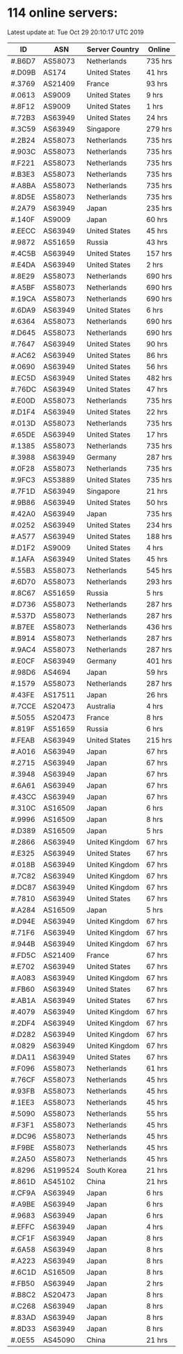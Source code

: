 # 114 online servers:

Latest update at: Tue Oct 29 20:10:17 UTC 2019

| ID | ASN | Server Country | Online |
| -- | --- | -------------- | ------ |
| #.B6D7 | AS58073 | Netherlands | 735 hrs |
| #.D09B | AS174 | United States | 41 hrs |
| #.3769 | AS21409 | France | 93 hrs |
| #.0613 | AS9009 | United States | 9 hrs |
| #.8F12 | AS9009 | United States | 1 hrs |
| #.72B3 | AS63949 | United States | 24 hrs |
| #.3C59 | AS63949 | Singapore | 279 hrs |
| #.2B24 | AS58073 | Netherlands | 735 hrs |
| #.903C | AS58073 | Netherlands | 735 hrs |
| #.F221 | AS58073 | Netherlands | 735 hrs |
| #.B3E3 | AS58073 | Netherlands | 735 hrs |
| #.A8BA | AS58073 | Netherlands | 735 hrs |
| #.8D5E | AS58073 | Netherlands | 735 hrs |
| #.2A79 | AS63949 | Japan | 235 hrs |
| #.140F | AS9009 | Japan | 60 hrs |
| #.EECC | AS63949 | United States | 45 hrs |
| #.9872 | AS51659 | Russia | 43 hrs |
| #.4C5B | AS63949 | United States | 157 hrs |
| #.E4DA | AS63949 | United States | 2 hrs |
| #.8E29 | AS58073 | Netherlands | 690 hrs |
| #.A5BF | AS58073 | Netherlands | 690 hrs |
| #.19CA | AS58073 | Netherlands | 690 hrs |
| #.6DA9 | AS63949 | United States | 6 hrs |
| #.6364 | AS58073 | Netherlands | 690 hrs |
| #.D645 | AS58073 | Netherlands | 690 hrs |
| #.7647 | AS63949 | United States | 90 hrs |
| #.AC62 | AS63949 | United States | 86 hrs |
| #.0690 | AS63949 | United States | 56 hrs |
| #.EC5D | AS63949 | United States | 482 hrs |
| #.76DC | AS63949 | United States | 47 hrs |
| #.E00D | AS58073 | Netherlands | 735 hrs |
| #.D1F4 | AS63949 | United States | 22 hrs |
| #.013D | AS58073 | Netherlands | 735 hrs |
| #.65DE | AS63949 | United States | 17 hrs |
| #.1385 | AS58073 | Netherlands | 735 hrs |
| #.3988 | AS63949 | Germany | 287 hrs |
| #.0F28 | AS58073 | Netherlands | 735 hrs |
| #.9FC3 | AS53889 | United States | 735 hrs |
| #.7F1D | AS63949 | Singapore | 21 hrs |
| #.9B86 | AS63949 | United States | 50 hrs |
| #.42A0 | AS63949 | Japan | 735 hrs |
| #.0252 | AS63949 | United States | 234 hrs |
| #.A577 | AS63949 | United States | 188 hrs |
| #.D1F2 | AS9009 | United States | 4 hrs |
| #.1AFA | AS63949 | United States | 45 hrs |
| #.55B3 | AS58073 | Netherlands | 545 hrs |
| #.6D70 | AS58073 | Netherlands | 293 hrs |
| #.8C67 | AS51659 | Russia | 5 hrs |
| #.D736 | AS58073 | Netherlands | 287 hrs |
| #.537D | AS58073 | Netherlands | 287 hrs |
| #.B7EE | AS58073 | Netherlands | 436 hrs |
| #.B914 | AS58073 | Netherlands | 287 hrs |
| #.9AC4 | AS58073 | Netherlands | 287 hrs |
| #.E0CF | AS63949 | Germany | 401 hrs |
| #.98D6 | AS4694 | Japan | 59 hrs |
| #.1579 | AS58073 | Netherlands | 287 hrs |
| #.43FE | AS17511 | Japan | 26 hrs |
| #.7CCE | AS20473 | Australia | 4 hrs |
| #.5055 | AS20473 | France | 8 hrs |
| #.819F | AS51659 | Russia | 6 hrs |
| #.FEAB | AS63949 | United States | 215 hrs |
| #.A016 | AS63949 | Japan | 67 hrs |
| #.2715 | AS63949 | Japan | 67 hrs |
| #.3948 | AS63949 | Japan | 67 hrs |
| #.6A61 | AS63949 | Japan | 67 hrs |
| #.43CC | AS63949 | Japan | 67 hrs |
| #.310C | AS16509 | Japan | 6 hrs |
| #.9996 | AS16509 | Japan | 8 hrs |
| #.D389 | AS16509 | Japan | 5 hrs |
| #.2866 | AS63949 | United Kingdom | 67 hrs |
| #.E325 | AS63949 | United States | 67 hrs |
| #.018B | AS63949 | United Kingdom | 67 hrs |
| #.7C82 | AS63949 | United Kingdom | 67 hrs |
| #.DC87 | AS63949 | United Kingdom | 67 hrs |
| #.7810 | AS63949 | United States | 67 hrs |
| #.A284 | AS16509 | Japan | 5 hrs |
| #.D94E | AS63949 | United Kingdom | 67 hrs |
| #.71F6 | AS63949 | United Kingdom | 67 hrs |
| #.944B | AS63949 | United Kingdom | 67 hrs |
| #.FD5C | AS21409 | France | 67 hrs |
| #.E702 | AS63949 | United States | 67 hrs |
| #.A083 | AS63949 | United Kingdom | 67 hrs |
| #.FB60 | AS63949 | United States | 67 hrs |
| #.AB1A | AS63949 | United States | 67 hrs |
| #.4079 | AS63949 | United Kingdom | 67 hrs |
| #.2DF4 | AS63949 | United Kingdom | 67 hrs |
| #.D282 | AS63949 | United Kingdom | 67 hrs |
| #.0829 | AS63949 | United Kingdom | 67 hrs |
| #.DA11 | AS63949 | United States | 67 hrs |
| #.F096 | AS58073 | Netherlands | 61 hrs |
| #.76CF | AS58073 | Netherlands | 45 hrs |
| #.93FB | AS58073 | Netherlands | 45 hrs |
| #.1EE3 | AS58073 | Netherlands | 45 hrs |
| #.5090 | AS58073 | Netherlands | 55 hrs |
| #.F3F1 | AS58073 | Netherlands | 45 hrs |
| #.DC96 | AS58073 | Netherlands | 45 hrs |
| #.F9BE | AS58073 | Netherlands | 45 hrs |
| #.2A50 | AS58073 | Netherlands | 45 hrs |
| #.8296 | AS199524 | South Korea | 21 hrs |
| #.861D | AS45102 | China | 21 hrs |
| #.CF9A | AS63949 | Japan | 6 hrs |
| #.A9BE | AS63949 | Japan | 6 hrs |
| #.9683 | AS63949 | Japan | 6 hrs |
| #.EFFC | AS63949 | Japan | 4 hrs |
| #.CF1F | AS63949 | Japan | 8 hrs |
| #.6A58 | AS63949 | Japan | 8 hrs |
| #.A223 | AS63949 | Japan | 8 hrs |
| #.6C1D | AS16509 | Japan | 8 hrs |
| #.FB50 | AS63949 | Japan | 2 hrs |
| #.B8C2 | AS20473 | Japan | 8 hrs |
| #.C268 | AS63949 | Japan | 8 hrs |
| #.83AD | AS63949 | Japan | 8 hrs |
| #.8D33 | AS63949 | Japan | 8 hrs |
| #.0E55 | AS45090 | China | 21 hrs |

